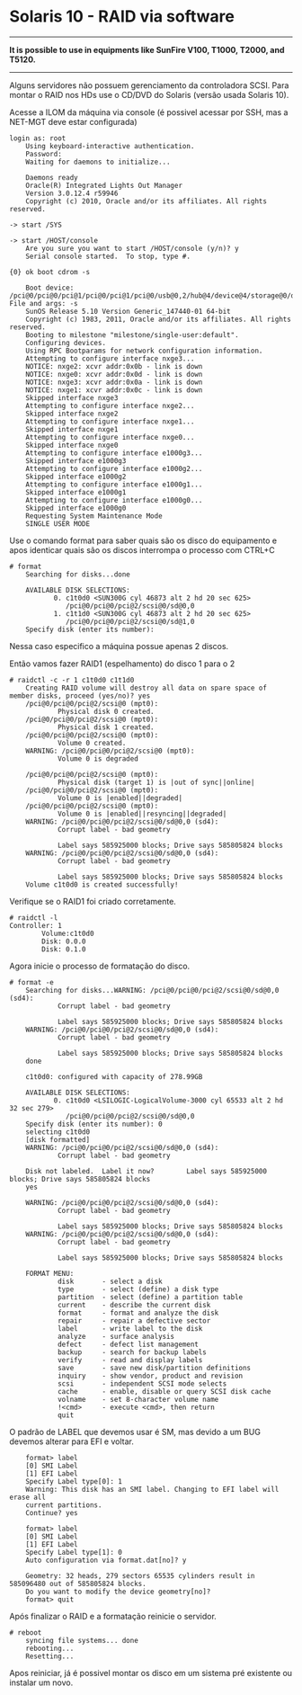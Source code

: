 # Solaris 10 - RAID via software

---

**It is possible to use in equipments like SunFire V100, T1000, T2000, and T5120.**

---

Alguns servidores não possuem gerenciamento da controladora SCSI. Para montar o RAID nos HDs use o CD/DVD do Solaris (versão usada Solaris 10).  

Acesse a ILOM da máquina via console (é possivel acessar por SSH, mas a NET-MGT deve estar configurada) 
```console
login as: root
    Using keyboard-interactive authentication.
    Password:
    Waiting for daemons to initialize...

    Daemons ready
    Oracle(R) Integrated Lights Out Manager
    Version 3.0.12.4 r59946
    Copyright (c) 2010, Oracle and/or its affiliates. All rights reserved.

-> start /SYS

-> start /HOST/console
    Are you sure you want to start /HOST/console (y/n)? y
    Serial console started.  To stop, type #.

{0} ok boot cdrom -s

    Boot device: /pci@0/pci@0/pci@1/pci@0/pci@1/pci@0/usb@0,2/hub@4/device@4/storage@0/disk@0:f  File and args: -s
    SunOS Release 5.10 Version Generic_147440-01 64-bit
    Copyright (c) 1983, 2011, Oracle and/or its affiliates. All rights reserved.
    Booting to milestone "milestone/single-user:default".
    Configuring devices.
    Using RPC Bootparams for network configuration information.
    Attempting to configure interface nxge3...
    NOTICE: nxge2: xcvr addr:0x0b - link is down
    NOTICE: nxge0: xcvr addr:0x0d - link is down
    NOTICE: nxge3: xcvr addr:0x0a - link is down
    NOTICE: nxge1: xcvr addr:0x0c - link is down
    Skipped interface nxge3
    Attempting to configure interface nxge2...
    Skipped interface nxge2
    Attempting to configure interface nxge1...
    Skipped interface nxge1
    Attempting to configure interface nxge0...
    Skipped interface nxge0
    Attempting to configure interface e1000g3...
    Skipped interface e1000g3
    Attempting to configure interface e1000g2...
    Skipped interface e1000g2
    Attempting to configure interface e1000g1...
    Skipped interface e1000g1
    Attempting to configure interface e1000g0...
    Skipped interface e1000g0
    Requesting System Maintenance Mode
    SINGLE USER MODE
```

Use o comando format para saber quais são os disco do equipamento e apos identicar quais são os discos interrompa o processo com CTRL+C

```console
# format
    Searching for disks...done

    AVAILABLE DISK SELECTIONS:
           0. c1t0d0 <SUN300G cyl 46873 alt 2 hd 20 sec 625>
              /pci@0/pci@0/pci@2/scsi@0/sd@0,0
           1. c1t1d0 <SUN300G cyl 46873 alt 2 hd 20 sec 625>
              /pci@0/pci@0/pci@2/scsi@0/sd@1,0
    Specify disk (enter its number):
```

Nessa caso especifico a máquina possue apenas 2 discos.  


Então vamos fazer RAID1 (espelhamento) do disco 1 para o 2
```console
# raidctl -c -r 1 c1t0d0 c1t1d0
    Creating RAID volume will destroy all data on spare space of member disks, proceed (yes/no)? yes
    /pci@0/pci@0/pci@2/scsi@0 (mpt0):
            Physical disk 0 created.
    /pci@0/pci@0/pci@2/scsi@0 (mpt0):
            Physical disk 1 created.
    /pci@0/pci@0/pci@2/scsi@0 (mpt0):
            Volume 0 created.
    WARNING: /pci@0/pci@0/pci@2/scsi@0 (mpt0):
            Volume 0 is degraded
    
    /pci@0/pci@0/pci@2/scsi@0 (mpt0):
            Physical disk (target 1) is |out of sync||online|
    /pci@0/pci@0/pci@2/scsi@0 (mpt0):
            Volume 0 is |enabled||degraded|
    /pci@0/pci@0/pci@2/scsi@0 (mpt0):
            Volume 0 is |enabled||resyncing||degraded|
    WARNING: /pci@0/pci@0/pci@2/scsi@0/sd@0,0 (sd4):
            Corrupt label - bad geometry
    
            Label says 585925000 blocks; Drive says 585805824 blocks
    WARNING: /pci@0/pci@0/pci@2/scsi@0/sd@0,0 (sd4):
            Corrupt label - bad geometry
    
            Label says 585925000 blocks; Drive says 585805824 blocks
    Volume c1t0d0 is created successfully!
```

Verifique se o RAID1 foi criado corretamente.
```console
# raidctl -l
Controller: 1
        Volume:c1t0d0
        Disk: 0.0.0
        Disk: 0.1.0
```

Agora inicie o processo de formatação do disco.
```console
# format -e
    Searching for disks...WARNING: /pci@0/pci@0/pci@2/scsi@0/sd@0,0 (sd4):
            Corrupt label - bad geometry
    
            Label says 585925000 blocks; Drive says 585805824 blocks
    WARNING: /pci@0/pci@0/pci@2/scsi@0/sd@0,0 (sd4):
            Corrupt label - bad geometry
    
            Label says 585925000 blocks; Drive says 585805824 blocks
    done
    
    c1t0d0: configured with capacity of 278.99GB
    
    AVAILABLE DISK SELECTIONS:
           0. c1t0d0 <LSILOGIC-LogicalVolume-3000 cyl 65533 alt 2 hd 32 sec 279>
              /pci@0/pci@0/pci@2/scsi@0/sd@0,0
    Specify disk (enter its number): 0
    selecting c1t0d0
    [disk formatted]
    WARNING: /pci@0/pci@0/pci@2/scsi@0/sd@0,0 (sd4):
            Corrupt label - bad geometry
    
    Disk not labeled.  Label it now?        Label says 585925000 blocks; Drive says 585805824 blocks
    yes
    
    WARNING: /pci@0/pci@0/pci@2/scsi@0/sd@0,0 (sd4):
            Corrupt label - bad geometry
    
            Label says 585925000 blocks; Drive says 585805824 blocks
    WARNING: /pci@0/pci@0/pci@2/scsi@0/sd@0,0 (sd4):
            Corrupt label - bad geometry
    
            Label says 585925000 blocks; Drive says 585805824 blocks
    
    FORMAT MENU:
            disk       - select a disk
            type       - select (define) a disk type
            partition  - select (define) a partition table
            current    - describe the current disk
            format     - format and analyze the disk
            repair     - repair a defective sector
            label      - write label to the disk
            analyze    - surface analysis
            defect     - defect list management
            backup     - search for backup labels
            verify     - read and display labels
            save       - save new disk/partition definitions
            inquiry    - show vendor, product and revision
            scsi       - independent SCSI mode selects
            cache      - enable, disable or query SCSI disk cache
            volname    - set 8-character volume name
            !<cmd>     - execute <cmd>, then return
            quit
```

O padrão de LABEL que devemos usar é SM, mas devido a um BUG devemos alterar para EFI e voltar.

```console
    format> label
    [0] SMI Label
    [1] EFI Label
    Specify Label type[0]: 1
    Warning: This disk has an SMI label. Changing to EFI label will erase all
    current partitions.
    Continue? yes
    
    format> label
    [0] SMI Label
    [1] EFI Label
    Specify Label type[1]: 0
    Auto configuration via format.dat[no]? y
    
    Geometry: 32 heads, 279 sectors 65535 cylinders result in 585096480 out of 585805824 blocks.
    Do you want to modify the device geometry[no]?
    format> quit
```

Após finalizar o RAID e a formatação reinicie o servidor.
```console
# reboot
    syncing file systems... done
    rebooting...
    Resetting...
```

Apos reiniciar, já é possivel montar os disco em um sistema pré existente ou instalar um novo.